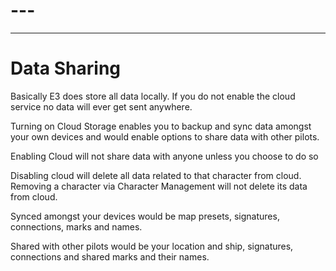 # ---


---

<h1 id="data-sharing">Data Sharing

</h1>
<p>Basically E3 does store all data locally. If you do not enable the cloud service no data will ever get sent anywhere.

</p>
<p>Turning on Cloud Storage enables you to backup and sync data amongst your own devices and would enable options to share data with other pilots.

</p>
<p>Enabling Cloud will not share data with anyone unless you choose to do so

</p>
<p>Disabling cloud will delete all data related to that character from cloud.<br>
Removing a character via Character Management will not delete its data from cloud.

</p>
<p>Synced amongst your devices would be map presets, signatures, connections, marks and names.

</p>
<p>Shared with other pilots would be your location and ship, signatures, connections and shared marks and their names.</p>

<!--stackedit_data:
eyJoaXN0b3J5IjpbLTY5NzI2NTcxOSw0OTI4OTM2OTNdfQ==
-->